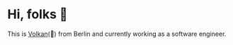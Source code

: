 # Hi, folks 👋

This is [Volkan](https://www.linkedin.com/in/volkantokmak/)(🌋) from Berlin and currently working as a software engineer.


<!--
## &#x1f4c8; GitHub Stats

[![Volkan's github stats - languages](https://github-readme-stats.vercel.app/api/top-langs/?username=volkanto)](https://github.com/volkanto)
[![Volkan's github stats - contribution](https://github-readme-stats.vercel.app/api?username=volkanto)](https://github.com/volkanto)


**volkanto/volkanto** is a ✨ _special_ ✨ repository because its `README.md` (this file) appears on your GitHub profile.

Here are some ideas to get you started:

- 🔭 I’m currently working on ...
- 🌱 I’m currently learning ...
- 👯 I’m looking to collaborate on ...
- 🤔 I’m looking for help with ...
- 💬 Ask me about ...
- 📫 How to reach me: ...
- 😄 Pronouns: ...
- ⚡ Fun fact: ...
-->
